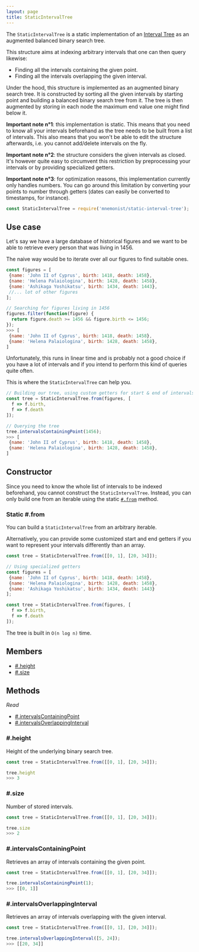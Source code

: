 ```yaml
---
layout: page
title: StaticIntervalTree
---
```


The `StaticIntervalTree` is a static implementation of an [Interval Tree](https://en.wikipedia.org/wiki/Interval_tree) as an augmented balanced binary search tree.

This structure aims at indexing arbitrary intervals that one can then query likewise:

* Finding all the intervals containing the given point.
* Finding all the intervals overlapping the given interval.

Under the hood, this structure is implemented as an augmented binary search tree. It is constructed by sorting all the given intervals by starting point and building a balanced binary search tree from it. The tree is then augmented by storing in each node the maximum end value one might find below it.

**Important note n°1**: this implementation is static. This means that you need to know all your intervals beforehand as the tree needs to be built from a list of intervals. This also means that you won't be able to edit the structure afterwards, i.e. you cannot add/delete intervals on the fly.

**Important note n°2**: the structure considers the given intervals as closed. It's however quite easy to circumvent this restriction by preprocessing your intervals or by providing specialized getters.

**Important note n°3**: for optimization reasons, this implementation currently only handles numbers. You can go around this limitation by converting your points to number through getters (dates can easily be converted to timestamps, for instance).

```js
const StaticIntervalTree = require('mnemonist/static-interval-tree');
```

## Use case

Let's say we have a large database of historical figures and we want to be able to retrieve every person that was living in 1456.

The naive way would be to iterate over all our figures to find suitable ones.

```js
const figures = [
 {name: 'John II of Cyprus', birth: 1418, death: 1458},
 {name: 'Helena Palaiologina', birth: 1428, death: 1458},
 {name: 'Ashikaga Yoshikatsu', birth: 1434, death: 1443},
 //... lot of other figures
];

// Searching for figures living in 1456
figures.filter(function(figure) {
  return figure.death >= 1456 && figure.birth <= 1456;
});
>>> [
 {name: 'John II of Cyprus', birth: 1418, death: 1458},
 {name: 'Helena Palaiologina', birth: 1428, death: 1458},
]
```

Unfortunately, this runs in linear time and is probably not a good choice if you have a lot of intervals and if you intend to perform this kind of queries quite often.

This is where the `StaticIntervalTree` can help you.

```js
// Building our tree, using custom getters for start & end of intervals
const tree = StaticIntervalTree.from(figures, [
  f => f.birth,
  f => f.death
]);

// Querying the tree
tree.intervalsContainingPoint(1456);
>>> [
 {name: 'John II of Cyprus', birth: 1418, death: 1458},
 {name: 'Helena Palaiologina', birth: 1428, death: 1458},
]
```

## Constructor

Since you need to know the whole list of intervals to be indexed beforehand, you cannot construct the `StaticIntervalTree`. Instead, you can only build one from an iterable using the static [`#.from`](#static-from) method.

### Static #.from

You can build a `StaticIntervalTree` from an arbitrary iterable.

Alternatively, you can provide some customized start and end getters if you want to represent your intervals differently than an array.

```js
const tree = StaticIntervalTree.from([[0, 1], [20, 34]]);

// Using specialized getters
const figures = [
 {name: 'John II of Cyprus', birth: 1418, death: 1458},
 {name: 'Helena Palaiologina', birth: 1428, death: 1458},
 {name: 'Ashikaga Yoshikatsu', birth: 1434, death: 1443}
];

const tree = StaticIntervalTree.from(figures, [
  f => f.birth,
  f => f.death
]);
```

The tree is built in `O(n log n)` time.

## Members

* [#.height](#height)
* [#.size](#size)

## Methods

*Read*

* [#.intervalsContainingPoint](#peintervalsontainingoint)
* [#.intervalsOverlappingInterval](#intervalsoverlappinginterval)

### #.height

Height of the underlying binary search tree.

```js
const tree = StaticIntervalTree.from([[0, 1], [20, 34]]);

tree.height
>>> 3
```

### #.size

Number of stored intervals.

```js
const tree = StaticIntervalTree.from([[0, 1], [20, 34]]);

tree.size
>>> 2
```

### #.intervalsContainingPoint

Retrieves an array of intervals containing the given point.

```js
const tree = StaticIntervalTree.from([[0, 1], [20, 34]]);

tree.intervalsContainingPoint(1);
>>> [[0, 1]]
```

### #.intervalsOverlappingInterval

Retrieves an array of intervals overlapping with the given interval.

```js
const tree = StaticIntervalTree.from([[0, 1], [20, 34]]);

tree.intervalsOverlappingInterval([5, 24]);
>>> [[20, 34]]
```

